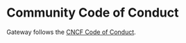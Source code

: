 # Community Code of Conduct

Gateway follows the [CNCF Code of Conduct](https://github.com/cncf/foundation/blob/main/code-of-conduct.md).
